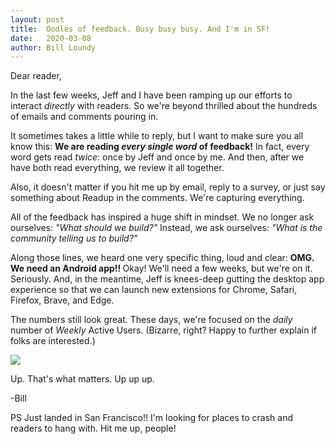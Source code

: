 ```yaml
---
layout: post
title:  Oodles of feedback. Busy busy busy. And I'm in SF! 
date:   2020-03-08
author: Bill Loundy
---
```

<p>
Dear reader,
</p>

<p>
In the last few weeks, Jeff and I have been ramping up our efforts to interact <em>directly</em> with readers. So we're beyond thrilled about the hundreds of emails and comments pouring in. 
</p>

<p>
It sometimes takes a little while to reply, but I want to make sure you all know this: <strong>We are reading <em>every single word</em> of feedback!</strong> In fact, every word gets read <em>twice</em>: once by Jeff and once by me. And then, after we have both read everything, we review it all together. 
</p>

<p>
Also, it doesn't matter if you hit me up by email, reply to a survey, or just say something about Readup in the comments. We're capturing everything. 
</p>

<p>
All of the feedback has inspired a huge shift in mindset. We no longer ask ourselves: <em>"What should we build?"</em> Instead, we ask ourselves: <em>"What is the community telling us to build?"</em>  
</p>

<p>
Along those lines, we heard one very specific thing, loud and clear: <strong> OMG. We need an Android app!! </strong> Okay! We'll need a few weeks, but we're on it. Seriously. And, in the meantime, Jeff is knees-deep gutting the desktop app experience so that we can launch new extensions for Chrome, Safari, Firefox, Brave, and Edge.
</p>

<p>
The numbers still look great. These days, we're focused on the <em>daily</em> number of <em>Weekly</em> Active Users. (Bizarre, right? Happy to further explain if folks are interested.)
</p>

<p>
<img src="http://blog.readup.com/pics/wau111.png" style="display:block;margin:0 auto;max-width:100%;">
</p>

<p>
Up. That's what matters. Up up up. 
</p>

<p>
-Bill
</p>

<p>
PS Just landed in San Francisco!! I'm looking for places to crash and readers to hang with. Hit me up, people!
</p>